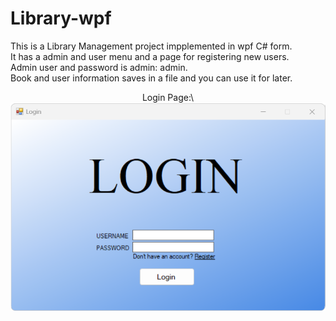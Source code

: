 # Library-wpf
This is a Library Management project impplemented in wpf C# form.\
It has a admin and user menu and a page for registering new users.\
Admin user and password is admin: admin.\
Book and user information saves in a file and you can use it for later.
<p align="center">
  Login Page:\
  <img src="https://github.com/TheBigBaldHead/Library-wpf/blob/main/pictures/login.png" title="Login Page">
</p>

